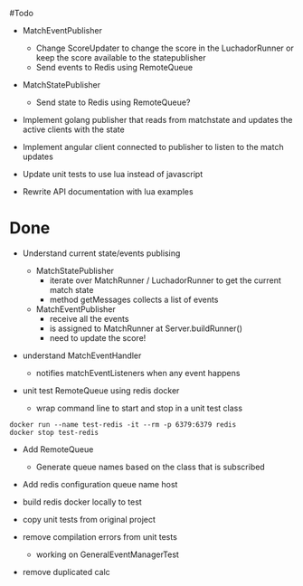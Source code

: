#Todo

* MatchEventPublisher
    - Change ScoreUpdater to change the score in the LuchadorRunner
      or keep the score available to the statepublisher
    - Send events to Redis using RemoteQueue
    
* MatchStatePublisher
    - Send state to Redis using RemoteQueue?

* Implement golang publisher that reads from matchstate and 
updates the active clients with the state

* Implement angular client connected to publisher to listen to the 
match updates

* Update unit tests to use lua instead of javascript 

* Rewrite API documentation with lua examples

# Done 

* Understand current state/events publising 
    * MatchStatePublisher
        - iterate over MatchRunner / LuchadorRunner to get the current match state
        - method getMessages collects a list of events 
         
    - MatchEventPublisher 
        - receive all the events
        - is assigned to MatchRunner at Server.buildRunner()
        - need to update the score!

* understand MatchEventHandler 
    - notifies matchEventListeners when any event happens 

* unit test RemoteQueue using redis docker 
    * wrap command line to start and stop in a unit test class 

```
docker run --name test-redis -it --rm -p 6379:6379 redis 
docker stop test-redis
```

* Add RemoteQueue
    * Generate queue names based on the class that is 
    subscribed

* Add redis configuration
    queue name
    host

* build redis docker locally to test
    
* copy unit tests from original project
* remove compilation errors from unit tests
    * working on GeneralEventManagerTest
    
* remove duplicated calc

